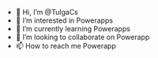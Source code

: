 - 👋 Hi, I’m @TulgaCs
- 👀 I’m interested in Powerapps
- 🌱 I’m currently learning Powerapps
- 💞️ I’m looking to collaborate on Powerapp
- 📫 How to reach me Powerapp

<!---
TulgaCs/TulgaCs is a ✨ special ✨ repository because its `README.md` (this file) appears on your GitHub profile.
You can click the Preview link to take a look at your changes.
--->

